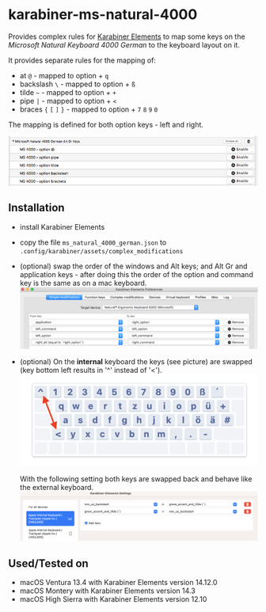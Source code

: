 # karabiner-ms-natural-4000

Provides complex rules for [Karabiner Elements](https://karabiner-elements.pqrs.org/) to map some keys on the _Microsoft Natural Keyboard 4000 German_ to the keyboard layout on it.


It provides separate rules for the mapping of:

- at `@` - mapped to option + `q`
- backslash `\` - mapped to option + `ß`
- tilde `~` - mapped to option + `+`
- pipe `|` - mapped to option + `<`
- braces `{` `[` `]` `}` - mapped to option + `7` `8` `9` `0`

The mapping is defined for both option keys - left and right.

![Rules](complex_rules.png)
## Installation

- install Karabiner Elements
- copy the file `ms_natural_4000_german.json` to `.config/karabiner/assets/complex_modifications`
- (optional) swap the order of the windows and Alt keys; and Alt Gr and application keys - after doing this the order of the option and command key is the same as on a mac keyboard. ![swap option and command](swap_option_command.png)
- (optional) On the __internal__ keyboard the keys (see picture) are swapped (key bottom left results in '^' instead of '<'). ![swapped keys](swapped_left_keys.png)
  
  With the following setting both keys are swapped back and behave like the external keyboard.
 ![swap left keys](swap_left_keys.png)
  
## Used/Tested on

- macOS Ventura 13.4 with Karabiner Elements version 14.12.0
- macOS Montery with Karabiner Elements version 14.3
- macOS High Sierra with Karabiner Elements version 12.10
